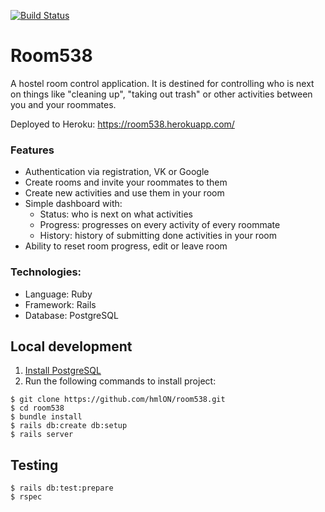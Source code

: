 [![Build Status](https://semaphoreci.com/api/v1/hmlon/room538/branches/master/shields_badge.svg)](https://semaphoreci.com/hmlon/room538)
# Room538
A hostel room control application. It is destined for controlling who is next on things like "cleaning up", "taking out trash" or other activities between you and your roommates.

Deployed to Heroku: https://room538.herokuapp.com/

### Features
- Authentication via registration, VK or Google
- Create rooms and invite your roommates to them
- Create new activities and use them in your room
- Simple dashboard with:
  - Status: who is next on what activities
  - Progress: progresses on every activity of every roommate
  - History: history of submitting done activities in your room
- Ability to reset room progress, edit or leave room

### Technologies:
- Language: Ruby
- Framework: Rails
- Database: PostgreSQL

## Local development
1. [Install PostgreSQL](https://www.postgresql.org/download/)
2. Run the following commands to install project:
```console
$ git clone https://github.com/hmlON/room538.git
$ cd room538
$ bundle install
$ rails db:create db:setup
$ rails server
```
## Testing
```console
$ rails db:test:prepare
$ rspec
```
